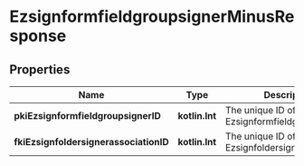 
# EzsignformfieldgroupsignerMinusResponse

## Properties
Name | Type | Description | Notes
------------ | ------------- | ------------- | -------------
**pkiEzsignformfieldgroupsignerID** | **kotlin.Int** | The unique ID of the Ezsignformfieldgroupsigner | 
**fkiEzsignfoldersignerassociationID** | **kotlin.Int** | The unique ID of the Ezsignfoldersignerassociation | 



